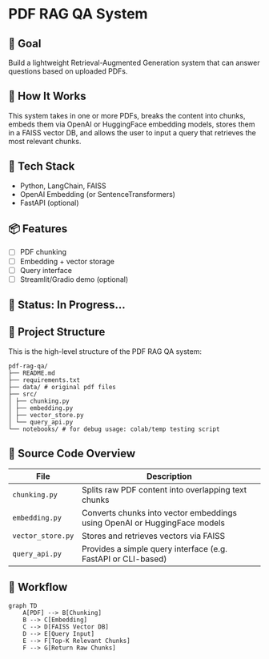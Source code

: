 # PDF RAG QA System

## 🎯 Goal
Build a lightweight Retrieval-Augmented Generation system that can answer questions based on uploaded PDFs.

## 📌 How It Works

This system takes in one or more PDFs, breaks the content into chunks, embeds them via OpenAI or HuggingFace embedding models, stores them in a FAISS vector DB, and allows the user to input a query that retrieves the most relevant chunks.


## 🧱 Tech Stack
- Python, LangChain, FAISS
- OpenAI Embedding (or SentenceTransformers)
- FastAPI (optional)

## 📦 Features
- [ ] PDF chunking
- [ ] Embedding + vector storage
- [ ] Query interface
- [ ] Streamlit/Gradio demo (optional)

## 🚧 Status: In Progress...

## 📁 Project Structure

This is the high-level structure of the PDF RAG QA system:
```
pdf-rag-qa/
├── README.md
├── requirements.txt
├── data/ # original pdf files
├── src/
│ ├── chunking.py
│ ├── embedding.py
│ ├── vector_store.py
│ └── query_api.py
└── notebooks/ # for debug usage: colab/temp testing script
```

## 🧠 Source Code Overview

| File | Description |
|------|-------------|
| `chunking.py` | Splits raw PDF content into overlapping text chunks |
| `embedding.py` | Converts chunks into vector embeddings using OpenAI or HuggingFace models |
| `vector_store.py` | Stores and retrieves vectors via FAISS |
| `query_api.py` | Provides a simple query interface (e.g. FastAPI or CLI-based) |


## 🔁 Workflow

```mermaid
graph TD
    A[PDF] --> B[Chunking]
    B --> C[Embedding]
    C --> D[FAISS Vector DB]
    D --> E[Query Input]
    E --> F[Top-K Relevant Chunks]
    F --> G[Return Raw Chunks]



